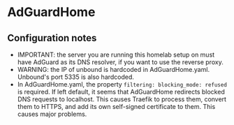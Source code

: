 # AdGuardHome

## Configuration notes
- IMPORTANT: the server you are running this homelab setup on must have AdGuard as its DNS resolver, if you want to use
the reverse proxy.
- WARNING: the IP of unbound is hardcoded in AdGuardHome.yaml. Unbound's port 5335 is also hardcoded.
- In AdGuardHome.yaml, the property `filtering: blocking_mode: refused` is required. If left default, it seems that
  AdGuardHome redirects blocked DNS requests to localhost. This causes Traefik to process them, convert them to HTTPS,
  and add its own self-signed certificate to them. This causes major problems.

